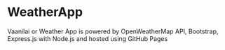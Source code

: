 # WeatherApp

Vaanilai or Weather App is powered by OpenWeatherMap API, Bootstrap, Express.js with Node.js and hosted using GitHub Pages 
